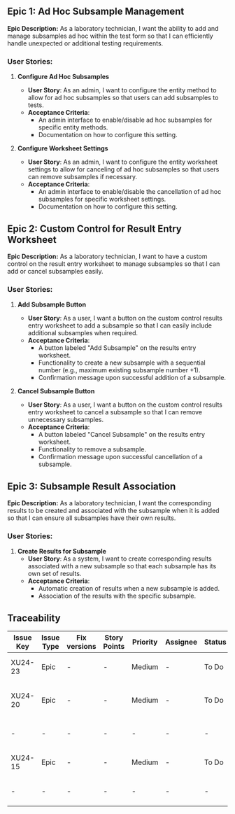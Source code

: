 ## Epic 1: Ad Hoc Subsample Management

**Epic Description:**
As a laboratory technician, I want the ability to add and manage subsamples ad hoc within the test form so that I can efficiently handle unexpected or additional testing requirements.

### User Stories:

1. **Configure Ad Hoc Subsamples**

   - **User Story**: As an admin, I want to configure the entity method to allow for ad hoc subsamples so that users can add subsamples to tests.
   - **Acceptance Criteria**:
     - An admin interface to enable/disable ad hoc subsamples for specific entity methods.
     - Documentation on how to configure this setting.

2. **Configure Worksheet Settings**
   - **User Story**: As an admin, I want to configure the entity worksheet settings to allow for canceling of ad hoc subsamples so that users can remove subsamples if necessary.
   - **Acceptance Criteria**:
     - An admin interface to enable/disable the cancellation of ad hoc subsamples for specific worksheet settings.
     - Documentation on how to configure this setting.

## Epic 2: Custom Control for Result Entry Worksheet

**Epic Description:**
As a laboratory technician, I want to have a custom control on the result entry worksheet to manage subsamples so that I can add or cancel subsamples easily.

### User Stories:

1. **Add Subsample Button**

   - **User Story**: As a user, I want a button on the custom control results entry worksheet to add a subsample so that I can easily include additional subsamples when required.
   - **Acceptance Criteria**:
     - A button labeled "Add Subsample" on the results entry worksheet.
     - Functionality to create a new subsample with a sequential number (e.g., maximum existing subsample number +1).
     - Confirmation message upon successful addition of a subsample.

2. **Cancel Subsample Button**
   - **User Story**: As a user, I want a button on the custom control results entry worksheet to cancel a subsample so that I can remove unnecessary subsamples.
   - **Acceptance Criteria**:
     - A button labeled "Cancel Subsample" on the results entry worksheet.
     - Functionality to remove a subsample.
     - Confirmation message upon successful cancellation of a subsample.

## Epic 3: Subsample Result Association

**Epic Description:**
As a laboratory technician, I want the corresponding results to be created and associated with the subsample when it is added so that I can ensure all subsamples have their own results.

### User Stories:

1. **Create Results for Subsample**
   - **User Story**: As a system, I want to create corresponding results associated with a new subsample so that each subsample has its own set of results.
   - **Acceptance Criteria**:
     - Automatic creation of results when a new subsample is added.
     - Association of the results with the specific subsample.

## Traceability

| Issue Key | Issue Type | Fix versions | Story Points | Priority | Assignee | Status | Summary                                   | Link   | Issue Key | Issue Type  | Fix versions | Story Points | Priority | Assignee          | Status | Summary                      |
| --------- | ---------- | ------------ | ------------ | -------- | -------- | ------ | ----------------------------------------- | ------ | --------- | ----------- | ------------ | ------------ | -------- | ----------------- | ------ | ---------------------------- |
| XU24\-23  | Epic       | \-           | \-           | Medium   | \-       | To Do  | Subsample Result Association              | Causes | XU24\-24  | Requirement | \-           | \-           | Low      | Kristin Schneider | To Do  | Create Results for Subsample |
| XU24\-20  | Epic       | \-           | \-           | Medium   | \-       | To Do  | Custom Control for Result Entry Worksheet | Causes | XU24\-21  | Requirement | \-           | \-           | Medium   | Kristin Schneider | To Do  | Add Subsample Button         |
| \-        | \-         | \-           | \-           | \-       | \-       | \-     | \-                                        | Causes | XU24\-22  | Requirement | \-           | \-           | Medium   | \-                | To Do  | Cancel Subsample Button      |
| XU24\-15  | Epic       | \-           | \-           | Medium   | \-       | To Do  | Ad Hoc Subsample Management               | Causes | XU24\-18  | Requirement | \-           | \-           | Medium   | \-                | To Do  | Configure Ad Hoc Subsamples  |
| \-        | \-         | \-           | \-           | \-       | \-       | \-     | \-                                        | Causes | XU24\-19  | Requirement | \-           | \-           | Medium   | \-                | To Do  | Configure Worksheet Settings |
